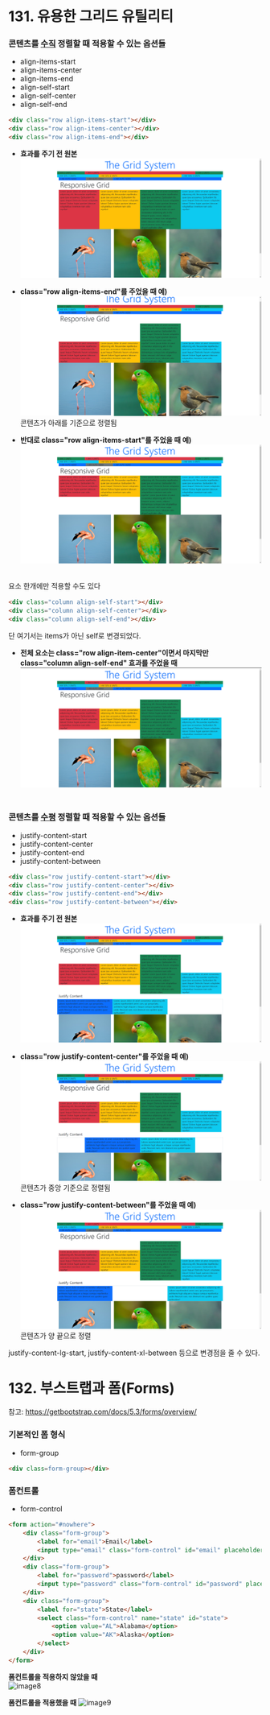 # 131. 유용한 그리드 유틸리티

### 콘텐츠를 <u>수직</u> 정렬할 때 적용할 수 있는 옵션들
- align-items-start
- align-items-center
- align-items-end
- align-self-start
- align-self-center
- align-self-end

```html
<div class="row align-items-start"></div>
<div class="row align-items-center"></div>
<div class="row align-items-end"></div>
```
* **효과를 주기 전 원본**  
![image2](./img/image2.png)

* **class="row align-items-end"를 주었을 때 예)**  
![image1](./img/image1.png)  
콘텐츠가 아래를 기준으로 정렬됨

* **반대로 class="row align-items-start"를 주었을 때 예)**  
![image3](./img/image3.png)

<br>요소 한개에만 적용할 수도 있다
```html
<div class="column align-self-start"></div>
<div class="column align-self-center"></div>
<div class="column align-self-end"></div>
```
단 여기서는 items가 아닌 self로 변경되었다.

* **전체 요소는 class="row align-item-center"이면서 마지막만 class="column align-self-end" 효과를 주었을 때**  
![image4](./img/image4.png)

### <br>콘텐츠를 <u>수평</u> 정렬할 때 적용할 수 있는 옵션들
- justify-content-start
- justify-content-center
- justify-content-end
- justify-content-between

```html
<div class="row justify-content-start"></div>
<div class="row justify-content-center"></div>
<div class="row justify-content-end"></div>
<div class="row justify-content-between"></div>
```
* **효과를 주기 전 원본**  
![image6](./img/image6.png)

* **class="row justify-content-center"를 주었을 때 예)**  
![image5](./img/image5.png)  
콘텐츠가 중앙 기준으로 정렬됨

* **class="row justify-content-between"를 주었을 때 예)**  
![image7](./img/image7.png)  
콘텐츠가 양 끝으로 정렬

justify-content-lg-start, justify-content-xl-between 등으로 변경점을 줄 수 있다.

# 132. 부스트랩과 폼(Forms)
참고: https://getbootstrap.com/docs/5.3/forms/overview/

### 기본적인 폼 형식
- form-group
```html
<div class=form-group></div>
```
### 폼컨트롤
- form-control
```html
<form action="#nowhere">
    <div class="form-group">
        <label for="email">Email</label>
        <input type="email" class="form-control" id="email" placeholder="email">
    </div>
    <div class="form-group">
        <label for="password">password</label>
        <input type="password" class="form-control" id="password" placeholder="password">
    </div>
    <div class="form-group">
        <label for="state">State</label>
        <select class="form-control" name="state" id="state">
            <option value="AL">Alabama</option>
            <option value="AK">Alaska</option>
        </select>
    </div>
</form>
```
**폼컨트롤을 적용하지 않았을 때**  
![image8](./image8)

**폼컨트롤을 적용했을 때**
![image9](./image9)
